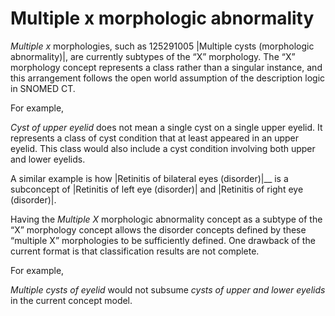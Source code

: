 # Multiple x morphologic abnormality

_Multiple x_ morphologies, such as 125291005 |Multiple cysts (morphologic abnormality)|, are currently subtypes of the “X” morphology. The “X” morphology concept represents a class rather than a singular instance, and this arrangement follows the open world assumption of the description logic in SNOMED CT. 

For example, 

_Cyst of upper eyelid_ does not mean a single cyst on a single upper eyelid. It represents a class of cyst condition that at least appeared in an upper eyelid. This class would also include a cyst condition involving both upper and lower eyelids. 

A similar example is how |Retinitis of bilateral eyes (disorder)|__ is a subconcept of |Retinitis of left eye (disorder)| and |Retinitis of right eye (disorder)|. 

Having the _Multiple X_ morphologic abnormality concept as a subtype of the “X” morphology concept allows the disorder concepts defined by these “multiple X” morphologies to be sufficiently defined. One drawback of the current format is that classification results are not complete.

For example,

_Multiple cysts of eyelid_ would not subsume _cysts of upper and lower eyelids_ in the current concept model.
